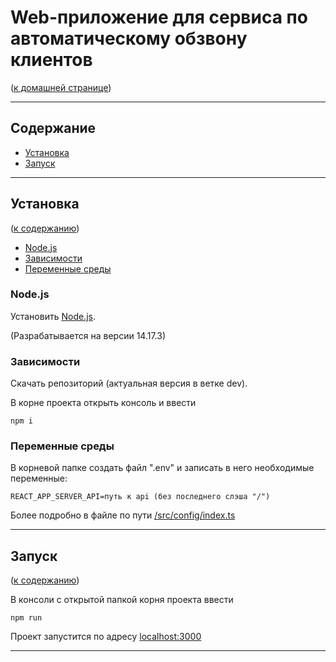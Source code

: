 <h1>Web-приложение для сервиса по автоматическому обзвону клиентов</h1>
(<a href="https://github.com/Alllex202/telephony/blob/main/README.md#%D1%81%D0%B5%D1%80%D0%B2%D0%B8%D1%81-%D0%BF%D0%BE-%D0%B0%D0%B2%D1%82%D0%BE%D0%BC%D0%B0%D1%82%D0%B8%D1%87%D0%B5%D1%81%D0%BA%D0%BE%D0%BC%D1%83-%D0%BE%D0%B1%D0%B7%D0%B2%D0%BE%D0%BD%D1%83-%D0%BA%D0%BB%D0%B8%D0%B5%D0%BD%D1%82%D0%BE%D0%B2">к домашней странице</a>)

---

<h2 name="context">Содержание</h2>

- <a href="#installation">Установка</a>
- <a href="#run">Запуск</a>

---

<h2 name="#installation">Установка</h2>
<p>(<a href="#context">к содержанию</a>)</p>

- <a href="#nodejs">Node.js</a>
- <a href="#dependences">Зависимости</a>
- <a href="#env">Переменные среды</a>

<h3 name="nodejs">Node.js</h3>

Установить <a href="https://nodejs.org/en/">Node.js</a>.

(Разрабатывается на версии 14.17.3)

<h3 name="dependences">Зависимости</h3>

Скачать репозиторий (актуальная версия в ветке dev).

В корне проекта открыть консоль и ввести

```no-highlight
npm i
```

<h3 name="env">Переменные среды</h3>

В корневой папке создать файл ".env" и записать в него необходимые переменные:

```no-highlight
REACT_APP_SERVER_API=путь к api (без последнего слэша "/")
```

Более подробно в файле по пути <a href="https://github.com/Alllex202/telephony-react/blob/dev/src/config/index.ts">/src/config/index.ts</a>

---

<h2 name="#run">Запуск</h2>
<p>(<a href="#context">к содержанию</a>)</p>

В консоли с открытой папкой корня проекта ввести

```no-highlight
npm run
```

Проект запустится по адресу <a href="http://localhost:3000">localhost:3000</a>

---

